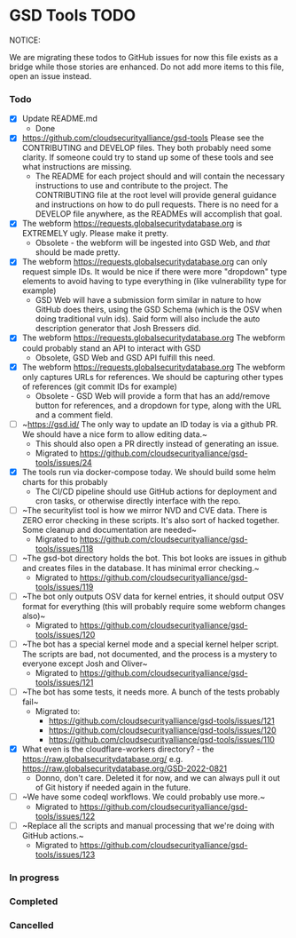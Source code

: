 # GSD Tools TODO

NOTICE:

We are migrating these todos to GitHub issues for now this file exists as a bridge while those stories are enhanced. Do not add more items to this file, open an issue instead.

### Todo

- [x] Update README.md
	- Done
- [x] https://github.com/cloudsecurityalliance/gsd-tools Please see the CONTRIBUTING and DEVELOP files. They both probably need some clarity. If someone could try to stand up some of these tools and see what instructions are missing.
	- The README for each project should and will contain the necessary instructions to use and contribute to the project. The CONTRIBUTING file at the root level will provide general guidance and instructions on how to do pull requests. There is no need for a DEVELOP file anywhere, as the READMEs will accomplish that goal.
- [x] The webform https://requests.globalsecuritydatabase.org is EXTREMELY ugly. Please make it pretty.
	- Obsolete - the webform will be ingested into GSD Web, and _that_ should be made pretty.
- [x] The webform https://requests.globalsecuritydatabase.org can only request simple IDs. It would be nice if there were more "dropdown" type elements to avoid having to type everything in (like vulnerability type for example)
	- GSD Web will have a submission form similar in nature to how GitHub does theirs, using the GSD Schema (which is the OSV when doing traditional vuln ids). Said form will also include the auto description generator that Josh Bressers did.
- [x] The webform https://requests.globalsecuritydatabase.org The webform could probably stand an API to interact with GSD
	- Obsolete, GSD Web and GSD API fulfill this need.
- [x] The webform https://requests.globalsecuritydatabase.org The webform only captures URLs for references. We should be capturing other types of references (git commit IDs for example)
	- Obsolete - GSD Web will provide a form that has an add/remove button for references, and a dropdown for type, along with the URL and a comment field.
- [ ] ~https://gsd.id/ The only way to update an ID today is via a github PR. We should have a nice form to allow editing data.~
	- This should also open a PR directly instead of generating an issue.
	- Migrated to https://github.com/cloudsecurityalliance/gsd-tools/issues/24
- [x] The tools run via docker-compose today. We should build some helm charts for this probably
	- The CI/CD pipeline should use GitHub actions for deployment and cron tasks, or otherwise directly interface with the repo.
- [ ] ~The securitylist tool is how we mirror NVD and CVE data. There is ZERO error checking in these scripts. It's also sort of hacked together. Some cleanup and documentation are needed~
	- Migrated to https://github.com/cloudsecurityalliance/gsd-tools/issues/118
- [ ] ~The gsd-bot directory holds the bot. This bot looks are issues in github and creates files in the database. It has minimal error checking.~
	- Migrated to https://github.com/cloudsecurityalliance/gsd-tools/issues/119
- [ ] ~The bot only outputs OSV data for kernel entries, it should output OSV format for everything (this will probably require some webform changes also)~
	- Migrated to https://github.com/cloudsecurityalliance/gsd-tools/issues/120
- [ ] ~The bot has a special kernel mode and a special kernel helper script. The scripts are bad, not documented, and the process is a mystery to everyone except Josh and Oliver~
	- Migrated to https://github.com/cloudsecurityalliance/gsd-tools/issues/121
- [ ] ~The bot has some tests, it needs more. A bunch of the tests probably fail~
	- Migrated to:
		- https://github.com/cloudsecurityalliance/gsd-tools/issues/121
		- https://github.com/cloudsecurityalliance/gsd-tools/issues/120
		- https://github.com/cloudsecurityalliance/gsd-tools/issues/110
- [x] What even is the cloudflare-workers directory? - the https://raw.globalsecuritydatabase.org/ e.g. https://raw.globalsecuritydatabase.org/GSD-2022-0821
	- Donno, don't care. Deleted it for now, and we can always pull it out of Git history if needed again in the future.
- [ ] ~We have some codeql workflows. We could probably use more.~
	- Migrated to https://github.com/cloudsecurityalliance/gsd-tools/issues/122
- [ ] ~Replace all the scripts and manual processing that we're doing with GitHub actions.~
	- Migrated to https://github.com/cloudsecurityalliance/gsd-tools/issues/123

### In progress

### Completed

### Cancelled
